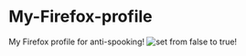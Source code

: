 # My-Firefox-profile
My Firefox profile for anti-spooking!
![set from false to true!](https://files.catbox.moe/117p5a.JPG)
